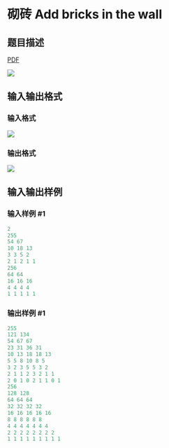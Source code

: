 # 砌砖 Add bricks in the wall

## 题目描述

[problemUrl]: https://uva.onlinejudge.org/index.php?option=com_onlinejudge&Itemid=8&category=22&page=show_problem&problem=1981

[PDF](https://uva.onlinejudge.org/external/110/p11040.pdf)

![](https://cdn.luogu.com.cn/upload/vjudge_pic/UVA11040/47d1a786069d0bcef35600297b8d3f01a35c87df.png)

## 输入输出格式

### 输入格式

![](https://cdn.luogu.com.cn/upload/vjudge_pic/UVA11040/cef6ec404b938f6083c3102765ce7aefc5288f1f.png)

### 输出格式

![](https://cdn.luogu.com.cn/upload/vjudge_pic/UVA11040/a70da882397b99d986fe9bb78ba20cd9d47de57a.png)

## 输入输出样例

### 输入样例 #1

```cpp
2
255
54 67
10 18 13
3 3 5 2
2 1 2 1 1
256
64 64
16 16 16
4 4 4 4
1 1 1 1 1
```


### 输出样例 #1

```cpp
255
121 134
54 67 67
23 31 36 31
10 13 18 18 13
5 5 8 10 8 5
3 2 3 5 5 3 2
2 1 1 2 3 2 1 1
2 0 1 0 2 1 1 0 1
256
128 128
64 64 64
32 32 32 32
16 16 16 16 16
8 8 8 8 8 8
4 4 4 4 4 4 4
2 2 2 2 2 2 2 2
1 1 1 1 1 1 1 1 1
```


